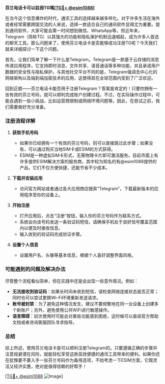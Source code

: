 **芬兰电话卡可以註冊TG嗎[[TG💪+ @esim1088](https://t.me/s/esim1088)]**

在当今这个信息爆炸的时代，通讯工具的选择越来越多样化。对于许多生活在海外或者经常需要跨国交流的人来说，选择一款适合自己的通讯软件显得尤为重要。提到通讯软件，大家可能会第一时间想到微信、WhatsApp等，但近年来，Telegram（简称TG）以其强大的功能和隐私保护机制迅速崛起，成为许多人首选的聊天工具。那么问题来了，使用芬兰电话卡是否能够成功注册TG呢？今天我们就来详细探讨一下这个问题。

首先，让我们简单了解一下什么是Telegram。Telegram是一款基于云存储的消息传递应用程序，它支持即时消息、文件共享、语音通话等多种功能，并且承诺用户数据的安全性与隐私保护。与其他社交平台不同的是，Telegram强调去中心化的网络架构以及端到端加密技术的应用，这使得其在全球范围内受到了广泛欢迎。

回到正题——芬兰电话卡能否用于注册Telegram？答案是肯定的！只要你拥有一张有效的芬兰号码，就可以顺利完成账户创建过程。不过，在实际操作过程中，可能会遇到一些小挑战，比如运营商限制或网络环境问题等。因此，在尝试之前，我们需要做好充分准备。

### 注册流程详解

1. **获取手机号码**
   - 如果你已经拥有一个有效的芬兰号码，则可以直接跳过此步骤；如果没有，可以通过购买当地SIM卡或ESIM的方式获得。
   - ESIM是一种虚拟SIM卡形式，无需物理卡片即可激活服务。目前市面上有许多提供ESIM解决方案的服务商，其中较为知名的有@esim1088提供的产品，它们不仅方便快捷，还能节省不少成本。

2. **下载并安装应用**
   - 访问官方网站或者通过各大应用商店搜索“Telegram”，下载最新版本的应用程序至你的设备上。

3. **开始注册**
   - 打开应用后，点击“注册”按钮，输入你的芬兰号码作为联系方式。
   - 系统会向该号码发送一条验证码短信，请确保手机处于良好信号覆盖范围内以便及时接收信息。
   - 输入收到的验证码完成验证步骤。

4. **设置个人信息**
   - 设置用户名、头像等基本信息，根据个人喜好调整界面风格。

### 可能遇到的问题及解决办法

尽管整个流程看似简单，但在实践中还是会出现一些意外情况。例如：

- **无法接收到验证码**：如果长时间未收到短信，请检查网络连接状态是否正常；同时也可以尝试更换Wi-Fi环境重新发送请求。
- **账号被封禁**：为了避免这种情况发生，建议不要频繁地在同一台设备上创建多个新账户；另外，避免使用公共WiFi进行敏感操作。
- **语言障碍**：初次使用时可能会对某些功能感到困惑，这时候可以查阅官方帮助文档或者咨询客服团队寻求指导。

### 总结

综上所述，使用芬兰电话卡是可以顺利注册Telegram的。只要遵循正确的步骤并注意规避潜在风险，就能轻松享受这款高效便捷的通讯工具带来的便利。如果你还在犹豫要不要入手一张芬兰号码作为备用选项，不妨考虑一下ESIM方案，它既灵活又经济实惠，绝对是值得信赖的好帮手！

[[TG💪+ @esim1088](https://t.me/s/esim1088) ![Image](https://i.postimg.cc/4NQfJmqS/Snipaste-2025-05-13-00-14-12.png)]